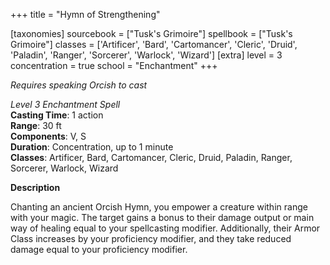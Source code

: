 +++
title = "Hymn of Strengthening"

[taxonomies]
sourcebook = ["Tusk's Grimoire"]
spellbook = ["Tusk's Grimoire"]
classes = ['Artificer', 'Bard', 'Cartomancer', 'Cleric', 'Druid', 'Paladin', 'Ranger', 'Sorcerer', 'Warlock', 'Wizard']
[extra]
level = 3
concentration = true
school = "Enchantment"
+++

_Requires speaking Orcish to cast_

*Level 3 Enchantment Spell*  
**Casting Time**: 1 action  
**Range**: 30 ft  
**Components**: V, S  
**Duration**: Concentration, up to 1 minute  
**Classes**: Artificer, Bard, Cartomancer, Cleric, Druid, Paladin, Ranger, Sorcerer, Warlock, Wizard  

**Description**

Chanting an ancient Orcish Hymn, you empower a creature within range with your magic. The target gains a bonus to their damage output or main way of healing equal to your spellcasting modifier. Additionally, their Armor Class increases by your proficiency modifier, and they take reduced damage equal to your proficiency modifier.
